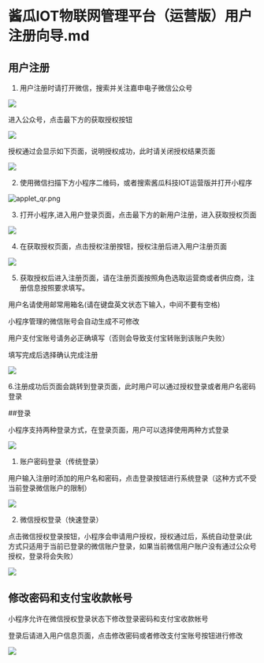 # 酱瓜IOT物联网管理平台（运营版）用户注册向导.md

## 用户注册

1. 用户注册时请打开微信，搜索并关注嘉申电子微信公众号

![](https://upload-images.jianshu.io/upload_images/11115937-84ed728fc1cc62d0.png?imageMogr2/auto-orient/strip%7CimageView2/2/w/1240)

进入公众号，点击最下方的获取授权按钮

![](https://upload-images.jianshu.io/upload_images/11115937-8e9efdef1b82bccd.png?imageMogr2/auto-orient/strip%7CimageView2/2/w/1240)

授权通过会显示如下页面，说明授权成功，此时请关闭授权结果页面

![](https://upload-images.jianshu.io/upload_images/11115937-a012ecad23680ec9.png?imageMogr2/auto-orient/strip%7CimageView2/2/w/1240)

2. 使用微信扫描下方小程序二维码，或者搜索酱瓜科技IOT运营版并打开小程序

![applet_qr.png](https://upload-images.jianshu.io/upload_images/11115937-7b612b3873e7a136.png?imageMogr2/auto-orient/strip%7CimageView2/2/w/1240)

3. 打开小程序,进入用户登录页面，点击最下方的新用户注册，进入获取授权页面

![](https://upload-images.jianshu.io/upload_images/11115937-fb504aafb72ac39a.png?imageMogr2/auto-orient/strip%7CimageView2/2/w/1240)

4. 在获取授权页面，点击授权注册按钮，授权注册后进入用户注册页面

![](https://upload-images.jianshu.io/upload_images/11115937-fe212de64d948008.png?imageMogr2/auto-orient/strip%7CimageView2/2/w/1240)

5. 获取授权后进入注册页面，请在注册页面按照角色选取运营商或者供应商，注册信息按照要求填写。

用户名请使用邮常用箱名(请在键盘英文状态下输入，中间不要有空格)

小程序管理的微信账号会自动生成不可修改

用户支付宝账号请务必正确填写（否则会导致支付宝转账到该账户失败）

填写完成后选择确认完成注册

![](https://upload-images.jianshu.io/upload_images/11115937-5344bd05eadcb027.png?imageMogr2/auto-orient/strip%7CimageView2/2/w/1240)

6.注册成功后页面会跳转到登录页面，此时用户可以通过授权登录或者用户名密码登录

##登录

小程序支持两种登录方式，在登录页面，用户可以选择使用两种方式登录

![](https://upload-images.jianshu.io/upload_images/11115937-d53de95bd81866e9.png?imageMogr2/auto-orient/strip%7CimageView2/2/w/1240)

1. 账户密码登录（传统登录）

用户输入注册时添加的用户名和密码，点击登录按钮进行系统登录（这种方式不受当前登录微信账户的限制）

![](https://upload-images.jianshu.io/upload_images/11115937-498df487eda20757.png?imageMogr2/auto-orient/strip%7CimageView2/2/w/1240)

2. 微信授权登录（快速登录）

点击微信授权登录按钮，小程序会申请用户授权，授权通过后，系统自动登录(此方式只适用于当前已登录的微信账户登录，如果当前微信用户账户没有通过公众号授权，登录将会失败）

![](https://upload-images.jianshu.io/upload_images/11115937-c1059365384bffb5.png?imageMogr2/auto-orient/strip%7CimageView2/2/w/1240)

## 修改密码和支付宝收款帐号

小程序允许在微信授权登录状态下修改登录密码和支付宝收款帐号

登录后请进入用户信息页面，点击修改密码或者修改支付宝账号按钮进行修改

![](https://upload-images.jianshu.io/upload_images/11115937-039d0fc9f9e9e6ad.png?imageMogr2/auto-orient/strip%7CimageView2/2/w/1240)
